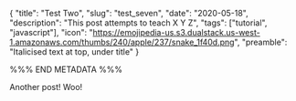 {
    "title": "Test Two",
    "slug": "test_seven",
    "date": "2020-05-18",
    "description": "This post attempts to teach X Y Z",
    "tags": ["tutorial", "javascript"],
    "icon": "https://emojipedia-us.s3.dualstack.us-west-1.amazonaws.com/thumbs/240/apple/237/snake_1f40d.png",
    "preamble": "Italicised text at top, under title"
}

%%% END METADATA %%%

Another post! Woo!